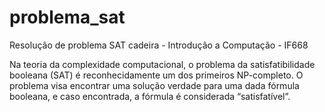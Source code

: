 # problema_sat
Resolução de problema SAT cadeira  - Introdução a Computação - IF668


Na teoria da complexidade computacional, o problema da satisfatibilidade booleana (SAT) é reconhecidamente um dos primeiros NP-completo.
O problema visa encontrar uma solução verdade para uma dada fórmula booleana, e caso encontrada, a fórmula é considerada “satisfatível”.
